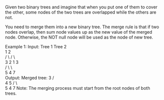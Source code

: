 Given two binary trees and imagine that when you put one of them to cover the other, some nodes of the two trees are overlapped while the others are not.

You need to merge them into a new binary tree. The merge rule is that if two nodes overlap, then sum node values up as the new value of the merged node. Otherwise, the NOT null node will be used as the node of new tree.

Example 1:
Input:
Tree 1 Tree 2  
 1 2  
 / \ / \  
 3 2 1 3  
 / \ \  
 5 4 7  
Output:
Merged tree:
3
/ \
 4 5
/ \ \
5 4 7
Note: The merging process must start from the root nodes of both trees.
